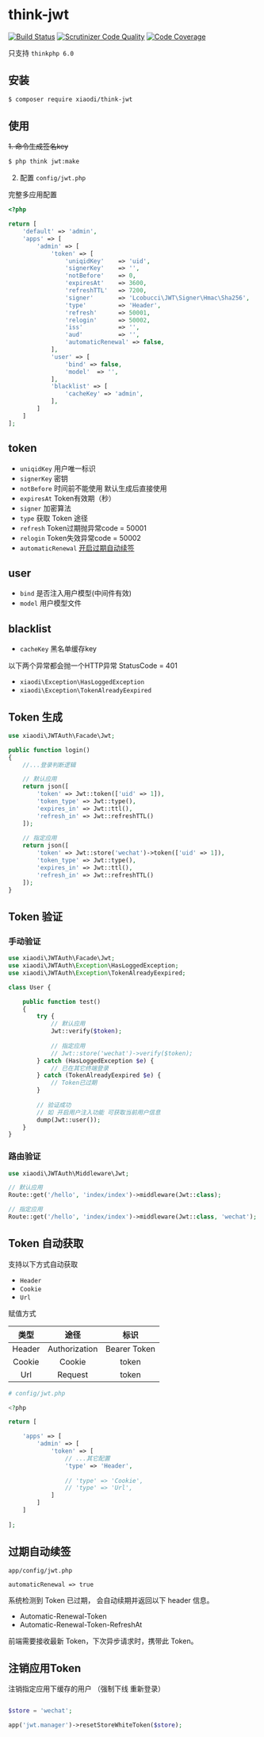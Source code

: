 # think-jwt

[![Build Status](https://travis-ci.org/edenleung/think-jwt.svg?branch=master)](https://travis-ci.org/edenleung/think-jwt)
[![Scrutinizer Code Quality](https://scrutinizer-ci.com/g/edenleung/think-jwt/badges/quality-score.png?b=master)](https://scrutinizer-ci.com/g/edenleung/think-jwt/?branch=master)
[![Code Coverage](https://scrutinizer-ci.com/g/edenleung/think-jwt/badges/coverage.png?b=master)](https://scrutinizer-ci.com/g/edenleung/think-jwt/?branch=master)

只支持 `thinkphp 6.0`
## 安装
```sh
$ composer require xiaodi/think-jwt
```

## 使用
~~1. 命令生成签名key~~
```sh
$ php think jwt:make
```

2. 配置
`config/jwt.php`

完整多应用配置
```php
<?php

return [
    'default' => 'admin',
    'apps' => [
        'admin' => [
            'token' => [
                'uniqidKey'    => 'uid',
                'signerKey'    => '',
                'notBefore'    => 0,
                'expiresAt'    => 3600,
                'refreshTTL'   => 7200,
                'signer'       => 'Lcobucci\JWT\Signer\Hmac\Sha256',
                'type'         => 'Header',
                'refresh'      => 50001,
                'relogin'      => 50002,
                'iss'          => '',
                'aud'          => '',
                'automaticRenewal' => false,
            ],
            'user' => [
                'bind' => false,
                'model'  => '',
            ],
            'blacklist' => [
                'cacheKey' => 'admin',
            ],
        ]
    ]
];

```
## token
* `uniqidKey` 用户唯一标识
* `signerKey` 密钥
* `notBefore` 时间前不能使用 默认生成后直接使用
* `expiresAt` Token有效期（秒）
* `signer` 加密算法
* `type`  获取 Token 途径
* `refresh` Token过期抛异常code = 50001
* `relogin` Token失效异常code = 50002
* `automaticRenewal` [开启过期自动续签](#过期自动续签)

## user
* `bind` 是否注入用户模型(中间件有效)
* `model` 用户模型文件 

## blacklist
* `cacheKey` 黑名单缓存key

以下两个异常都会抛一个HTTP异常 StatusCode = 401
* `xiaodi\Exception\HasLoggedException`
* `xiaodi\Exception\TokenAlreadyEexpired`

## Token 生成
```php
use xiaodi\JWTAuth\Facade\Jwt;

public function login()
{
    //...登录判断逻辑

    // 默认应用
    return json([
        'token' => Jwt::token(['uid' => 1]),
        'token_type' => Jwt::type(),
        'expires_in' => Jwt::ttl(),
        'refresh_in' => Jwt::refreshTTL()
    ]);
    
    // 指定应用
    return json([
        'token' => Jwt::store('wechat')->token(['uid' => 1]),
        'token_type' => Jwt::type(),
        'expires_in' => Jwt::ttl(),
        'refresh_in' => Jwt::refreshTTL()
    ]);
}
```

## Token 验证

### 手动验证
```php
use xiaodi\JWTAuth\Facade\Jwt;
use xiaodi\JWTAuth\Exception\HasLoggedException;
use xiaodi\JWTAuth\Exception\TokenAlreadyEexpired;

class User {

    public function test()
    {
        try {
            // 默认应用
            Jwt::verify($token);
            
            // 指定应用
            // Jwt::store('wechat')->verify($token);
        } catch (HasLoggedException $e) {
            // 已在其它终端登录
        } catch (TokenAlreadyEexpired $e) {
            // Token已过期
        }
        
        // 验证成功
        // 如 开启用户注入功能 可获取当前用户信息
        dump(Jwt::user());
    }
}

```

### 路由验证
```php
use xiaodi\JWTAuth\Middleware\Jwt;

// 默认应用
Route::get('/hello', 'index/index')->middleware(Jwt::class);

// 指定应用
Route::get('/hello', 'index/index')->middleware(Jwt::class, 'wechat');
```

## Token 自动获取

支持以下方式自动获取

* `Header`
* `Cookie`
* `Url`

赋值方式

类型 | 途径 | 标识 |
:-: | :-: | :-: | 
Header | Authorization | Bearer Token |
Cookie | Cookie| token |
Url | Request | token |

```php
# config/jwt.php

<?php

return [

    'apps' => [
        'admin' => [
            'token' => [
                // ...其它配置
                'type' => 'Header',
                
                // 'type' => 'Cookie',
                // 'type' => 'Url',
            ]
        ]
    ]
    
];
```

## 过期自动续签
`app/config/jwt.php`

`automaticRenewal => true`

系统检测到 Token 已过期， 会自动续期并返回以下 header 信息。 

* Automatic-Renewal-Token
* Automatic-Renewal-Token-RefreshAt

前端需要接收最新 Token，下次异步请求时，携带此 Token。

## 注销应用Token

注销指定应用下缓存的用户 （强制下线 重新登录）

```php

$store = 'wechat';

app('jwt.manager')->resetStoreWhiteToken($store);
```

